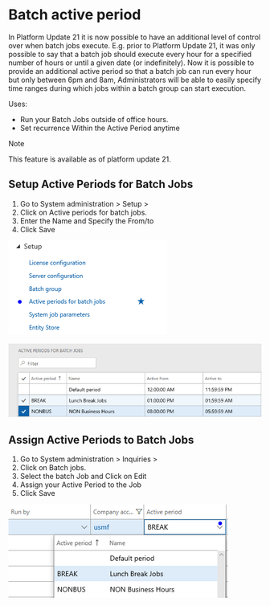 
# Batch active period

In Platform Update 21 it is now possible to have an additional level of control over when batch jobs execute. E.g. prior to Platform Update 21, it was only possible to say that a batch job should execute every hour for a specified number of hours or until a given date (or indefinitely). Now it is possible to provide an additional active period so that a batch job can run every hour but only between 6pm and 8am, 
Administrators will be able to easily specify time ranges during which jobs within a batch group can start execution. 

Uses: 
- Run your Batch Jobs outside of office hours.
- Set recurrence Within the Active Period anytime 

> [!NOTE]
> This feature is available as of platform update 21.

## Setup Active Periods for Batch Jobs 

1.	Go to System administration > Setup > 
2.	Click on Active periods for batch jobs.
3.	Enter the Name and Specify the From/to
4.	Click Save

![Menu](./media/menu-setup-activejobs.png)

![Active Period Form](./media/active-periods.png)

## Assign Active Periods to Batch Jobs

1.	Go to System administration > Inquiries > 
2.	Click on Batch jobs.
3.	Select the batch Job and Click on Edit
4.	Assign your Active Period to the Job
5.	Click Save

![Assign Active Period](./media/assign-active-period.png)
 


